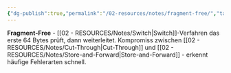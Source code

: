 ```yaml
---
{"dg-publish":true,"permalink":"/02-resources/notes/fragment-free/","tags":["informatik/netzwerk/switch/verfahren","weiterleitung/kompromiss","informatik/netzwerk/hardware"],"noteIcon":"","updated":"2025-09-10T17:04:18.000+02:00"}
---
```



**Fragment-Free** - [[02 - RESOURCES/Notes/Switch\|Switch]]-Verfahren das erste 64 Bytes prüft, dann weiterleitet.
Kompromiss zwischen [[02 - RESOURCES/Notes/Cut-Through\|Cut-Through]] und [[02 - RESOURCES/Notes/Store-and-Forward\|Store-and-Forward]] - erkennt häufige Fehlerarten schnell.